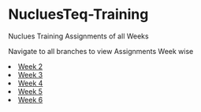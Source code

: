 # NucluesTeq-Training

Nuclues Training Assignments of all Weeks

Navigate to all branches to view Assignments Week wise
<li>
<a href = "https://github.com/Anjali-Sharmarpr/NucluesTeq-Training/tree/Week2"> Week 2</a>
</li>
<li>
<a href = "https://github.com/Anjali-Sharmarpr/NucluesTeq-Training/tree/Week3"> Week 3</a>
</li>
<li>
<a href = "https://github.com/Anjali-Sharmarpr/NucluesTeq-Training/tree/Week4"> Week 4</a>
</li>
<li>
<a href = "https://github.com/Anjali-Sharmarpr/NucluesTeq-Training/tree/Week5"> Week 5</a>
</li>
<li>
<a href= "https://github.com/Anjali-Sharmarpr/NucluesTeq-Training/tree/Week6"> Week 6</a>
</li>
